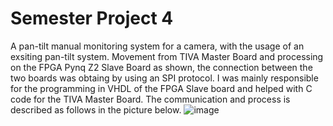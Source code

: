 # Semester Project 4
A pan-tilt manual monitoring system for a camera, with the usage of an exsiting pan-tilt system. Movement from TIVA Master Board and processing on the FPGA Pynq Z2 Slave Board as shown, the connection between the two boards was obtaing by using an SPI protocol.
I was mainly responsible for the programming in VHDL of the FPGA Slave board and helped with C code for the TIVA Master Board. The communication and process is described as follows in the picture below.
![image](https://github.com/user-attachments/assets/a4c31685-5f5f-4ac9-81dd-b0ddda75498f)
